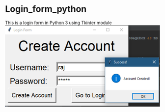 # Login_form_python
This is a login form in Python 3 using  Tkinter module 
![alt text](https://github.com/raj166/Login_form_python/blob/master/Annotation%202019-03-25%20132150.png?raw=true)
        
